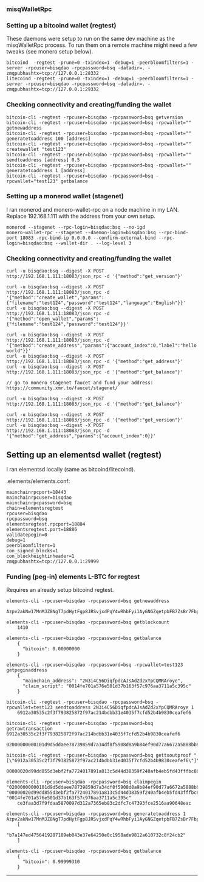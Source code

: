 
### misqWalletRpc

### Setting up a bitcoind wallet (regtest)

These daemons were setup to run on the same dev machine as the misqWalletRpc process.  To run them on a remote machine might need a few tweaks (see monero setup below).

    bitcoind  -regtest -prune=0 -txindex=1 -debug=1 -peerbloomfilters=1 -server -rpcuser=bisqdao -rpcpassword=bsq -datadir=. -zmqpubhashtx=tcp://127.0.0.1:28332
    litecoind -regtest -prune=0 -txindex=1 -debug=1 -peerbloomfilters=1 -server -rpcuser=bisqdao -rpcpassword=bsq -datadir=. -zmqpubhashtx=tcp://127.0.0.1:29332


### Checking connectivity and creating/funding the wallet

```
bitcoin-cli -regtest -rpcuser=bisqdao -rpcpassword=bsq getversion
bitcoin-cli -regtest -rpcuser=bisqdao -rpcpassword=bsq -rpcwallet="" getnewaddress
bitcoin-cli -regtest -rpcuser=bisqdao -rpcpassword=bsq -rpcwallet="" generatetoaddress 100 [address]
bitcoin-cli -regtest -rpcuser=bisqdao -rpcpassword=bsq -rpcwallet="" createwallet "test123"
bitcoin-cli -regtest -rpcuser=bisqdao -rpcpassword=bsq -rpcwallet="" sendtoaddress [address] 0.5
bitcoin-cli -regtest -rpcuser=bisqdao -rpcpassword=bsq -rpcwallet="" generatetoaddress 1 [address]
bitcoin-cli -regtest -rpcuser=bisqdao -rpcpassword=bsq -rpcwallet="test123" getbalance
```


### Setting up a monerod wallet (stagenet)

I ran monerod and monero-wallet-rpc on a node machine in my LAN.
Replace 192.168.1.111 with the address from your own setup.

```
monerod --stagenet --rpc-login=bisqdao:bsq --no-igd
monero-wallet-rpc --stagenet --daemon-login=bisqdao:bsq --rpc-bind-port 18083 -rpc-bind-ip 0.0.0.0 --confirm-external-bind --rpc-login=bisqdao:bsq --wallet-dir . --log-level 3 
```


### Checking connectivity and creating/funding the wallet

```
curl -u bisqdao:bsq --digest -X POST http://192.168.1.111:18083/json_rpc -d '{"method":"get_version"}'

curl -u bisqdao:bsq --digest -X POST http://192.168.1.111:18083/json_rpc -d '{"method":"create_wallet","params":{"filename":"test124","password":"test124","language":"English"}}'
curl -u bisqdao:bsq --digest -X POST http://192.168.1.111:18083/json_rpc -d '{"method":"open_wallet","params":{"filename":"test124","password":"test124"}}'

curl -u bisqdao:bsq --digest -X POST http://192.168.1.111:18083/json_rpc -d '{"method":"create_address","params":{"account_index":0,"label":"hello world"}}'
curl -u bisqdao:bsq --digest -X POST http://192.168.1.111:18083/json_rpc -d '{"method":"get_address"}'
curl -u bisqdao:bsq --digest -X POST http://192.168.1.111:18083/json_rpc -d '{"method":"get_balance"}'

// go to monero stagenet faucet and fund your address: https://community.xmr.to/faucet/stagenet/

curl -u bisqdao:bsq --digest -X POST http://192.168.1.111:18083/json_rpc -d '{"method":"get_balance"}'

curl -u bisqdao:bsq --digest -X POST http://192.168.1.111:18083/json_rpc -d '{"method":"get_version"}'
curl -u bisqdao:bsq --digest -X POST http://192.168.1.111:18083/json_rpc -d '{"method":"get_address","params":{"account_index":0}}'
```




## Setting up an elementsd wallet (regtest)

I ran elementsd locally (same as bitcoind/litecoind).

.elements/elements.conf:

```
mainchainrpcport=18443
mainchainrpcuser=bisqdao
mainchainrpcpassword=bsq
chain=elementsregtest
rpcuser=bisqdao
rpcpassword=bsq
elementsregtest.rpcport=18884
elementsregtest.port=18886
validatepegin=0
debug=1
peerbloomfilters=1
con_signed_blocks=1
con_blockheightinheader=1
zmqpubhashtx=tcp://127.0.0.1:29999
```


### Funding (peg-in) elements L-BTC for regtest

Requires an already setup bitcoind regtest.

```
elements-cli -rpcuser=bisqdao -rpcpassword=bsq getnewaddress
    Azpv2akNw17MnMJZ8NgT7pdHytFgp8JRSvjxdPqY4wRhbFyi1AyGNGZqetpbFB7ZsBr7FbpBZw5CUKZp

elements-cli -rpcuser=bisqdao -rpcpassword=bsq getblockcount
    1410

elements-cli -rpcuser=bisqdao -rpcpassword=bsq getbalance
    {
      "bitcoin": 0.00000000
    }

elements-cli -rpcuser=bisqdao -rpcpassword=bsq -rpcwallet=test123 getpeginaddress
    {
      "mainchain_address": "2N3i4C56DiqfpdcAJsAdZd2xYpCQMRAroye",
      "claim_script": "0014fe701a576e501d37b163f57c976aa3711a5c395c"
    }

bitcoin-cli -regtest -rpcuser=bisqdao -rpcpassword=bsq -rpcwallet=test123 sendtoaddress 2N3i4C56DiqfpdcAJsAdZd2xYpCQMRAroye 1
    6912a30535c2f3f793825872f97ac214bdbb31e4035f7cfd52b4b9830ceafef6

bitcoin-cli -regtest -rpcuser=bisqdao -rpcpassword=bsq getrawtransaction 6912a30535c2f3f793825872f97ac214bdbb31e4035f7cfd52b4b9830ceafef6
    02000000000101d9d5ddaee78739859d7a34df8f5908d8a9b84ef90d77a6672a5888bb80657a5800000000171600149a84084ed677f9fe8df55332bf241b476c73966afeffffff024041a1cd0000000017a91474baa7efa5bb0a5394bbf5f35763e1bf3e9ea7418700e1f5050000000017a91472c44f957fc011d97e3406667dca5b1c930c4026870247304402204f6ec7f33a538fb08b509013ec5efa0b467385d2bd2ad1dceb2050996165a9ad02203b50108625337c5db73433f01411e7c5f017b1ae82ca78d37951d9b5b857307f0121038ced1ba02828ba94582e01204689d16ebbe3f84b3918500b27578b18caf15b9d38170000

bitcoin-cli -regtest -rpcuser=bisqdao -rpcpassword=bsq gettxoutproof "[\"6912a30535c2f3f793825872f97ac214bdbb31e4035f7cfd52b4b9830ceafef6\"]"
    00000020d99dd855d3ebf2fa7724017891a813c5d44d38359f240afb4eb5fd43fffbc86bba43497b0feb8115583007822ade4554d5a42e142d7796427301c69a9263cbf281798360ffff7f200200000002000000028fe3869d1bab6b636e5e6562d75de81714258a675f908b4f0644a8830bdb2ffbf6feea0c83b9b452fd7c5f03e431bbbd14c27af972588293f7f3c23505a312690105

elements-cli -rpcuser=bisqdao -rpcpassword=bsq claimpegin "02000000000101d9d5ddaee78739859d7a34df8f5908d8a9b84ef90d77a6672a5888bb80657a5800000000171600149a84084ed677f9fe8df55332bf241b476c73966afeffffff024041a1cd0000000017a91474baa7efa5bb0a5394bbf5f35763e1bf3e9ea7418700e1f5050000000017a91472c44f957fc011d97e3406667dca5b1c930c4026870247304402204f6ec7f33a538fb08b509013ec5efa0b467385d2bd2ad1dceb2050996165a9ad02203b50108625337c5db73433f01411e7c5f017b1ae82ca78d37951d9b5b857307f0121038ced1ba02828ba94582e01204689d16ebbe3f84b3918500b27578b18caf15b9d38170000" "00000020d99dd855d3ebf2fa7724017891a813c5d44d38359f240afb4eb5fd43fffbc86bba43497b0feb8115583007822ade4554d5a42e142d7796427301c69a9263cbf281798360ffff7f200200000002000000028fe3869d1bab6b636e5e6562d75de81714258a675f908b4f0644a8830bdb2ffbf6feea0c83b9b452fd7c5f03e431bbbd14c27af972588293f7f3c23505a312690105" "0014fe701a576e501d37b163f57c976aa3711a5c395c"
    ce3faa3d7f9fdaa5870097d312a7365eb83c2dfc7c47393fce2516aa90648eac

elements-cli -rpcuser=bisqdao -rpcpassword=bsq generatetoaddress 1 Azpv2akNw17MnMJZ8NgT7pdHytFgp8JRSvjxdPqY4wRhbFyi1AyGNGZqetpbFB7ZsBr7FbpBZw5CUKZp
    [
      "b7a147ed4756419287189eb043e37e64250e0c1958ade9812a610732c8f24cb2"
    ]

elements-cli -rpcuser=bisqdao -rpcpassword=bsq getbalance
    {
      "bitcoin": 0.99999310
    }

```



---


